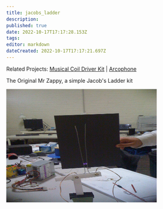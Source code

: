 ```yaml
---
title: jacobs_ladder
description: 
published: true
date: 2022-10-17T17:17:28.153Z
tags: 
editor: markdown
dateCreated: 2022-10-17T17:17:21.697Z
---
```


Related Projects: [Musical Coil Driver Kit](musicalcoildriver) \| [Arcophone](arcophone)

The Original Mr Zappy, a simple Jacob's Ladder kit

<img src="/projects/img_0989.jpg" width="400" height="300" />
